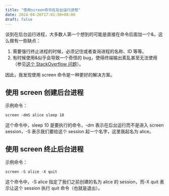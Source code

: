 ```yaml
---
title: "使用screen命令在后台运行进程"
date: 2024-04-26T17:01:50+08:00
draft: false
---
```


谈到在后台运行进程，大多数人第一个想到的可能是直接在命令后面加一个&，这么做有一些缺点：

1. 需要强行终止进程的时候，必须记住或者查询进程的名称、ID 等等。
2. 有时候使用&似乎会导致一个奇怪的 bug，使得终端输出紊乱甚至无法使用（参见[这个 StackOverflow 问题](https://askubuntu.com/questions/1459049/bash-script-launching-background-process-breaks-terminal-output-and-kills-backgr)）。

因此，我发现使用 screen 命令是一种更好的解决方案。

## 使用 screen 创建后台进程

示例命令：

```
screen -dmS alice sleep 10
```

这个命令中，sleep 10 是要执行的命令，-dm 表示在后台运行而不是进入 screen session，-S 表示我们要给这个 session 起一个名字，这里我起名为 alice。

## 使用 screen 终止后台进程

示例命令：

```
screen -S alice -X quit
```

这个命令中，-S alice 指定了我们之前创建的名为 alice 的 session，而-X quit 表示让这个 session 执行 quit 命令（也就是退出）。
